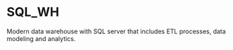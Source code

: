# SQL_WH
Modern data warehouse with SQL server that includes ETL processes, data modeling and analytics.
